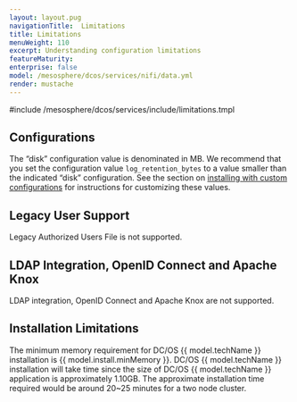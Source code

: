 ```yaml
---
layout: layout.pug
navigationTitle:  Limitations
title: Limitations
menuWeight: 110
excerpt: Understanding configuration limitations
featureMaturity:
enterprise: false
model: /mesosphere/dcos/services/nifi/data.yml
render: mustache
---
```


#include /mesosphere/dcos/services/include/limitations.tmpl

## Configurations

The “disk” configuration value is denominated in MB. We recommend that you set the configuration value `log_retention_bytes` to a value smaller than the indicated “disk” configuration. See the section on [installing with custom configurations](../configuration/#installing-with-custom-configuration/) for instructions for customizing these values.

## Legacy User Support

Legacy Authorized Users File is not supported.

## LDAP Integration, OpenID Connect and Apache Knox

LDAP integration, OpenID Connect and Apache Knox are not supported.


## Installation Limitations

The minimum memory requirement for DC/OS {{ model.techName }} installation is {{ model.install.minMemory }}. DC/OS {{ model.techName }} installation will take time since the size of DC/OS {{ model.techName }} application is approximately 1.10GB. The approximate installation time required would be around 20~25 minutes for a two node cluster.
